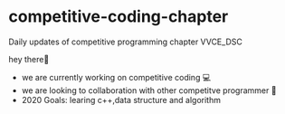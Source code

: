  
# competitive-coding-chapter 

 Daily updates of competitive programming chapter VVCE_DSC

hey there👋
- we are currently working on competitive coding 💻
- we are looking to collaboration with other competitve programmer 🙋‍ 
- 2020 Goals: learing c++,data structure and algorithm 

